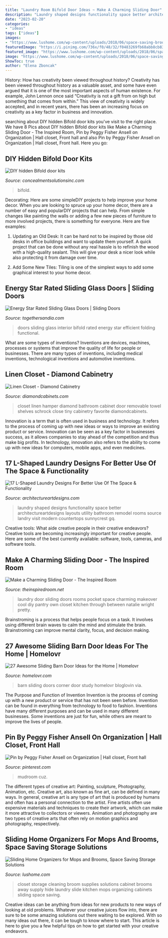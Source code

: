 ```yaml
---
title: "Laundry Room Bifold Door Ideas ~ Make A Charming Sliding Door"
description: "Laundry shaped designs functionality space better architectureartdesigns layouts utility bathroom remodel rooms source landry visit modern countertops sunnycrest gq"
date: "2023-02-20"
categories:
- "ideas"
tags: ["ideas"]
images:
- "https://www.lushome.com/wp-content/uploads/2018/06/space-saving-broom-storage-solutions-4.jpg"
featuredImage: "https://i.pinimg.com/736x/f0/48/32/f0483269fb68abb8cb8345130f229f77.jpg"
featured_image: "https://www.lushome.com/wp-content/uploads/2018/06/space-saving-broom-storage-solutions-4.jpg"
image: "https://www.lushome.com/wp-content/uploads/2018/06/space-saving-broom-storage-solutions-4.jpg"
ShowToc: true
author: "Elena Zboncak"
---
```



History: How has creativity been viewed throughout history?
Creativity has been viewed throughout history as a valuable asset, and some have even argued that it is one of the most important aspects of human existence. For example, John Lennon once said “Creativity is not a gift from on high but something that comes from within.” This view of creativity is widely accepted, and in recent years, there has been an increasing focus on creativity as a key factor in business and innovation.

	

		
searching about DIY hidden Bifold door kits you've visit to the right place. We have 8 Pics about DIY hidden Bifold door kits like Make a Charming Sliding Door - The Inspired Room, Pin by Peggy Fisher Ansell on Organization | Hall closet, Front hall and also Pin by Peggy Fisher Ansell on Organization | Hall closet, Front hall. Here you go:
		
    
## DIY Hidden Bifold Door Kits

<img loading=lazy src="http://concealmentsolutionsinc.com/uploads/3/4/3/6/34361986/s108468610490085888_p33_i3_w640.jpeg" onerror="this.onerror=null;this.src='https://tse3.mm.bing.net/th?id=OIP.zof3is9VCR9Nt_SQYDDY0QHaJ3&amp;pid=15.1';" alt="DIY hidden Bifold door kits">

_Source: concealmentsolutionsinc.com_

>bifold. 

	

Decorating: Here are some simpleDIY projects to help improve your home decor.
When you are looking to spruce up your home decor, there are a number of easy and popularDIY projects that can help. From simple changes like painting the walls or adding a few new pieces of furniture to more involved projects, there is something for everyone. Here are five examples:
1. Updating an Old Desk: It can be hard not to be inspired by those old desks in office buildings and want to update them yourself. A quick project that can be done without any real hassle is to refinish the wood with a high-quality sealant. This will give your desk a nicer look while also protecting it from damage over time.

2. Add Some New Tiles: Tiling is one of the simplest ways to add some graphical interest to your home decor.

    
## Energy Star Rated Sliding Glass Doors | Sliding Doors

<img loading=lazy src="http://togethersandia.com/wp-content/uploads/2017/10/energy-star-rated-sliding-glass-doors990-x-954.jpg" onerror="this.onerror=null;this.src='https://tse4.mm.bing.net/th?id=OIP.Z1A2tsu79vRV_YZLggzeiQHaHI&amp;pid=15.1';" alt="Energy Star Rated Sliding Glass Doors | Sliding Doors">

_Source: togethersandia.com_

>doors sliding glass interior bifold rated energy star efficient folding functional. 

	

What are some types of inventions?
Inventions are devices, machines, processes or systems that improve the quality of life for people or businesses. There are many types of inventions, including medical inventions, technological inventions and automotive inventions.

    
## Linen Closet - Diamond Cabinetry

<img loading=lazy src="https://www.diamondcabinets.com/-/media/diamond/products/cabinet_interiors/3uppercabstormfors.jpg" onerror="this.onerror=null;this.src='https://tse3.mm.bing.net/th?id=OIP.ORWLhfMSrxB2ITdCLSvetwHaLH&amp;pid=15.1';" alt="Linen Closet - Diamond Cabinetry">

_Source: diamondcabinets.com_

>closet linen hamper diamond bathroom cabinet door removable towel shelves schrock close tiny cabinetry favorite diamondcabinets. 

	

Innovation is a term that is often used in business and technology. It refers to the process of coming up with new ideas or ways to improve an existing product or service. Innovation can be seen as a key factor in businesses success, as it allows companies to stay ahead of the competition and thus make big profits. In technology, innovation also refers to the ability to come up with new ideas for computers, mobile apps, and even medicines.

    
## 17 L-Shaped Laundry Designs For Better Use Of The Space &amp; Functionality

<img loading=lazy src="https://www.architectureartdesigns.com/wp-content/uploads/2015/12/14-5-630x419.jpg" onerror="this.onerror=null;this.src='https://tse4.mm.bing.net/th?id=OIP.5GnrTDoKT6HzX7wb_m6FswHaE7&amp;pid=15.1';" alt="17 L-Shaped Laundry Designs For Better Use Of The Space &amp; Functionality">

_Source: architectureartdesigns.com_

>laundry shaped designs functionality space better architectureartdesigns layouts utility bathroom remodel rooms source landry visit modern countertops sunnycrest gq. 

	

Creative tools: What aide creative people in their creative endeavors?
Creative tools are becoming increasingly important for creative people. Here are some of the best currently available: software, tools, cameras, and software tools.

    
## Make A Charming Sliding Door - The Inspired Room

<img loading=lazy src="https://theinspiredroom.net/wp-content/uploads/2012/01/laundry-room-makeover-sliding-door.jpg" onerror="this.onerror=null;this.src='https://tse4.mm.bing.net/th?id=OIP.8CMguHrLd9p2Shw_MQ7RCQHaLH&amp;pid=15.1';" alt="Make a Charming Sliding Door - The Inspired Room">

_Source: theinspiredroom.net_

>laundry door sliding doors rooms pocket space charming makeover cool diy pantry own closet kitchen through between natalie wright pretty. 

	

Brainstroming is a process that helps people focus on a task. It involves using different brain waves to calm the mind and stimulate the brain. Brainstroming can improve mental clarity, focus, and decision making.

    
## 27 Awesome Sliding Barn Door Ideas For The Home | Homelovr

<img loading=lazy src="https://www.homelovr.com/wp-content/uploads/2017/05/Sliding-Barn-Doors-Corner.jpg" onerror="this.onerror=null;this.src='https://tse1.mm.bing.net/th?id=OIP.1LWp1Kvc-SJ7bPfU9lh5VgHaLL&amp;pid=15.1';" alt="27 Awesome Sliding Barn Door Ideas for the Home | Homelovr">

_Source: homelovr.com_

>barn sliding doors corner door study homelovr bloglovin via. 

	

The Purpose and Function of Invention
Invention is the process of coming up with a new product or service that has not been seen before. Invention can be found in everything from technology to food to fashion. Inventions have many different purposes and can be used in many different businesses. Some inventions are just for fun, while others are meant to improve the lives of people.

    
## Pin By Peggy Fisher Ansell On Organization | Hall Closet, Front Hall

<img loading=lazy src="https://i.pinimg.com/736x/f0/48/32/f0483269fb68abb8cb8345130f229f77.jpg" onerror="this.onerror=null;this.src='https://tse1.mm.bing.net/th?id=OIP.P4EZAqVnF9wJAjCFl-7W7QHaJ3&amp;pid=15.1';" alt="Pin by Peggy Fisher Ansell on Organization | Hall closet, Front hall">

_Source: pinterest.com_

>mudroom cuz. 

	

The different types of creative art: Painting, sculpture, Photography, Animation, etc.
Creative art, also known as fine art, can be defined in many ways. In general, creative art is any type of art that is produced by humans and often has a personal connection to the artist. Fine artists often use expensive materials and techniques to create their artwork, which can make it more attractive to collectors or viewers. Animation and photography are two types of creative arts that often rely on motion graphics and photography, respectively.

    
## Sliding Home Organizers For Mops And Brooms, Space Saving Storage Solutions

<img loading=lazy src="https://www.lushome.com/wp-content/uploads/2018/06/space-saving-broom-storage-solutions-4.jpg" onerror="this.onerror=null;this.src='https://tse4.mm.bing.net/th?id=OIP.PCHwzQFy8nn2IyVTQYVkJAAAAA&amp;pid=15.1';" alt="Sliding Home Organizers for Mops and Brooms, Space Saving Storage Solutions">

_Source: lushome.com_

>closet storage cleaning broom supplies solutions cabinet brooms away supply hide laundry slide kitchen mops organizing cabinets sliding space saving. 

	

Creative ideas can be anything from ideas for new products to new ways of looking at old problems. Whatever your creative juices flow into, there are sure to be some amazing solutions out there waiting to be explored. With so many ideas out there, it can be tough to know where to start. This article is here to give you a few helpful tips on how to get started with your creative endeavors.

